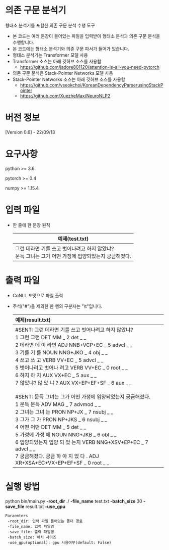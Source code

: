 # 의존 구문 분석기

형태소 분석기를 포함한 의존 구문 분석 수행 도구

- 본 코드는 여러 문장이 들어있는 파일을 입력받아 형태소 분석과 의존 구문 분석을 수행합니다.
- 본 코드에는 형태소 분석기와 의존 구문 파서가 들어가 있습니다.
- 형태소 분석기는 Transformer 모델 사용
- Transformer 소스는 아래 깃허브 소스를 사용함
  - https://github.com/jadore801120/attention-is-all-you-need-pytorch
- 의존 구문 분석은 Stack-Pointer Networks 모델 사용
- Stack-Pointer Networks 소스는 아래 깃허브 소스를 사용함
  - https://github.com/yseokchoi/KoreanDependencyParserusingStackPointer
  - https://github.com/XuezheMax/NeuroNLP2



# 버전 정보

[Version 0.6] - 22/09/13



# 요구사항

python >= 3.6

pytorch >= 0.4

numpy >= 1.15.4



# 입력 파일

- 한 줄에 한 문장 원칙

  | 예제(test.txt)                                               |
  | ------------------------------------------------------------ |
  | 그런 데라면 기를 쓰고 벗어나려고 하지 않았냐?<br />문득 그녀는 그가 어떤 가정에 입양되었는지 궁금해졌다.<br /> |



# 출력 파일

- CoNLL 포맷으로 파일 출력

- 주석("#")을 제외한 한 행의 구분자는 "\t"입니다.

  | 예제(result.txt)                                             |
  | :----------------------------------------------------------- |
  | #SENT: 그런 데라면 기를 쓰고 벗어나려고 하지 않았냐?<br/>1	그런	그런	DET	MM	_	2	det	_	_<br />2	데라면	데 이 라면	ADJ	NNB+VCP+EC	_	5	advcl	_	_<br />3	기를	기 를	NOUN	NNG+JKO	_	4	obj	_	_<br />4	쓰고	쓰 고	VERB	VV+EC	_	5	advcl	_	_<br />5	벗어나려고	벗어나 려고	VERB	VV+EC	_	0	root	_	_<br />6	하지	하 지	AUX	VX+EC	_	5	aux	_	_<br />7	않았냐?	않 았 냐 ?	AUX	VX+EP+EF+SF	_	6	aux	_	_<br /><br />#SENT: 문득 그녀는 그가 어떤 가정에 입양되었는지 궁금해졌다.<br />1	문득	문득	ADV	MAG	_	7	advmod	_	_<br />2	그녀는	그녀 는	PRON	NP+JX	_	7	nsubj	_	_<br />3	그가	그 가	PRON	NP+JKS	_	6	nsubj	_	_<br />4	어떤	어떤	DET	MM	_	5	det	_	_<br />5	가정에	가정 에	NOUN	NNG+JKB	_	6	obl	_	_<br />6	입양되었는지	입양 되 었 는지	VERB	NNG+XSV+EP+EC	_	7	advcl	_	_<br />7	궁금해졌다.	궁금 하 아 지 었 다 .	ADJ	XR+XSA+EC+VX+EP+EF+SF	_	0	root	_	_ |



# 실행 방법

python bin/main.py **-root_dir** ./ **-file_name** test.txt **-batch_size** 30 **-save_file** result.txt **-use_gpu**

```
Paraemters
 -root_dir: 입력 파일 들어있는 폴더 경로
 -file_name: 입력 파일명
 -save_file: 출력 파일명
 -batch_size: 배치 사이즈
 -use_gpu(optional): gpu 사용여부(default: False)
```

